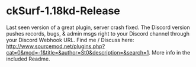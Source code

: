 # ckSurf-1.18kd-Release
Last seen version of a great plugin, server crash fixed. The Discord version pushes records, bugs, & admin msgs right to your Discord channel through your Discord Webhook URL. Find me / Discuss here: http://www.sourcemod.net/plugins.php?cat=0&mod=-1&title=&author=St0&description=&search=1. More info in the included Readme.
#
